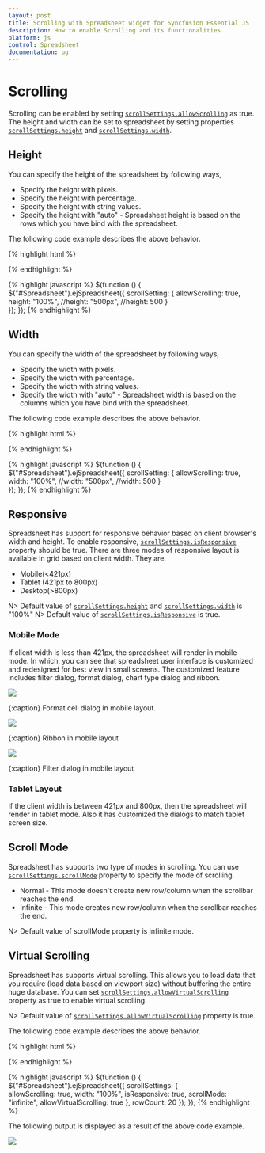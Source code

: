 ```yaml
---
layout: post
title: Scrolling with Spreadsheet widget for Syncfusion Essential JS
description: How to enable Scrolling and its functionalities
platform: js
control: Spreadsheet
documentation: ug
--- 
```


# Scrolling

Scrolling can be enabled by setting [`scrollSettings.allowScrolling`](https://help.syncfusion.com/api/js/ejspreadsheet#members:scrollsettings-allowscrolling "scrollSettings.allowScrolling") as true. The height and width can be set to spreadsheet by setting properties [`scrollSettings.height`](https://help.syncfusion.com/api/js/ejspreadsheet#members:scrollsettings-height "scrollSettings.height") and [`scrollSettings.width`](https://help.syncfusion.com/api/js/ejspreadsheet#members:scrollsettings-width "scrollSettings.width"). 

## Height

You can specify the height of the spreadsheet by following ways,

* Specify the height with pixels.
* Specify the height with percentage.
* Specify the height with string values.
* Specify the height with "auto" - Spreadsheet height is based on the rows which you have bind with the spreadsheet. 

The following code example describes the above behavior.

{% highlight html %}
<div id="Spreadsheet"></div> 
{% endhighlight %}

{% highlight javascript %}
$(function () {
    $("#Spreadsheet").ejSpreadsheet({
        scrollSetting: {
            allowScrolling: true,
            height: "100%",
            //height: "500px",
            //height: 500
        }   
    });
});
{% endhighlight %}

## Width

You can specify the width of the spreadsheet by following ways,

* Specify the width with pixels.
* Specify the width with percentage.
* Specify the width with string values.
* Specify the width with "auto" - Spreadsheet width is based on the columns which you have bind with the spreadsheet. 

The following code example describes the above behavior.

{% highlight html %}
<div id="Spreadsheet"></div> 
{% endhighlight %}

{% highlight javascript %}
$(function () {
    $("#Spreadsheet").ejSpreadsheet({
        scrollSetting: {
            allowScrolling: true,
            width: "100%",
            //width: "500px",
            //width: 500
        }   
    });
});
{% endhighlight %}

## Responsive

Spreadsheet has support for responsive behavior based on client browser's width and height. To enable responsive, [`scrollSettings.isResponsive`](https://help.syncfusion.com/api/js/ejspreadsheet#members:scrollsettings-isresponsive "scrollSettings.isResponsive") property should be true. There are three modes of responsive layout is available in grid based on client width. They are.

* Mobile(<421px)
* Tablet (421px to 800px)
* Desktop(>800px)

N> Default value of [`scrollSettings.height`](https://help.syncfusion.com/api/js/ejspreadsheet#members:scrollsettings-height "scrollSettings.height") and [`scrollSettings.width`](https://help.syncfusion.com/api/js/ejspreadsheet#members:scrollsettings-width "scrollSettings.width") is "100%"
N> Default value of [`scrollSettings.isResponsive`](https://help.syncfusion.com/api/js/ejspreadsheet#members:scrollsettings-isresponsive "scrollSettings.isResponsive") is true.

### Mobile Mode

If client width is less than 421px, the spreadsheet will render in mobile mode. In which, you can see that spreadsheet user interface is customized and redesigned for best view in small screens. The customized feature includes filter dialog, format dialog, chart type dialog and ribbon.

![](Scrolling_images/Scrolling_img2.png)

{:caption}
Format cell dialog in mobile layout.

![](Scrolling_images/Scrolling_img3.png)

{:caption}
Ribbon in mobile layout

![](Scrolling_images/Scrolling_img4.png)

{:caption}
Filter dialog in mobile layout

### Tablet Layout

If the client width is between 421px and 800px, then the spreadsheet will render in tablet mode. Also it has customized the dialogs to match tablet screen size.

## Scroll Mode

Spreadsheet has supports two type of modes in scrolling. You can use [`scrollSettings.scrollMode`](https://help.syncfusion.com/api/js/ejspreadsheet#members:scrollsettings-scrollmode "scrollSettings.scrollMode") property to specify the mode of scrolling.

* Normal - This mode doesn't create new row/column when the scrollbar reaches the end.
* Infinite - This mode creates new row/column when the scrollbar reaches the end.

N> Default value of scrollMode property is infinite mode.

## Virtual Scrolling

Spreadsheet has supports virtual scrolling. This allows you to load data that you require (load data based on viewport size) without buffering the entire huge database. You can set [`scrollSettings.allowVirtualScrolling`](https://help.syncfusion.com/api/js/ejspreadsheet#members:scrollsettings-allowvirtualscrolling "scrollSettings.allowVirtualScrolling") property as true to enable virtual scrolling.

N> Default value of [`scrollSettings.allowVirtualScrolling`](https://help.syncfusion.com/api/js/ejspreadsheet#members:scrollsettings-allowvirtualscrolling "scrollSettings.allowVirtualScrolling") property is true.

The following code example describes the above behavior.

{% highlight html %}
<div id="Spreadsheet"></div> 
{% endhighlight %}

{% highlight javascript %}
$(function () {
    $("#Spreadsheet").ejSpreadsheet({
        scrollSettings: {   
            allowScrolling: true,
            width: "100%",
            isResponsive: true,
            scrollMode: "infinite",
            allowVirtualScrolling: true
        },
        rowCount: 20
    });
});
{% endhighlight %}

The following output is displayed as a result of the above code example.

![](Scrolling_images/Scrolling_img1.png)